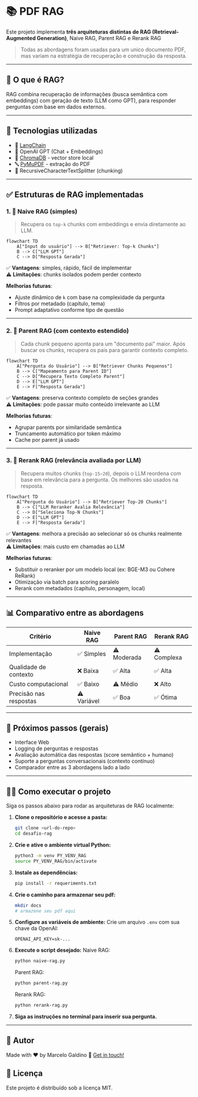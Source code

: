 # 📚 PDF RAG 

Este projeto implementa **três arquiteturas distintas de RAG (Retrieval-Augmented Generation)**, Naive RAG, Parent RAG e Rerank RAG

> Todas as abordagens foram usadas para um unico documento PDF, mas variam na estratégia de recuperação e construção da resposta.

---

## 🧠 O que é RAG?

RAG combina recuperação de informações (busca semântica com embeddings) com geração de texto (LLM como GPT), para responder perguntas com base em dados externos.

---

## 🔗 Tecnologias utilizadas

- 📘 [LangChain](https://www.langchain.com/)
- 🧠 OpenAI GPT (Chat + Embeddings)
- 💾 [ChromaDB](https://www.trychroma.com/) - vector store local
- 🔤 [PyMuPDF](https://pymupdf.readthedocs.io/en/latest/) - extração do PDF
- 🧱 RecursiveCharacterTextSplitter (chunking)

---

## ✅ Estruturas de RAG implementadas

### 1. 🧱 Naive RAG (simples)

> Recupera os `top-k` chunks com embeddings e envia diretamente ao LLM.

```mermaid
flowchart TD
    A["Input do usuário"] --> B["Retriever: Top-k Chunks"]
    B --> C["LLM GPT"]
    C --> D["Resposta Gerada"]
```

✅ **Vantagens**: simples, rápido, fácil de implementar  
⚠️ **Limitações**: chunks isolados podem perder contexto

**Melhorias futuras**:
- Ajuste dinâmico de `k` com base na complexidade da pergunta
- Filtros por metadado (capítulo, tema)
- Prompt adaptativo conforme tipo de questão

---

### 2. 🧩 Parent RAG (com contexto estendido)

> Cada chunk pequeno aponta para um "documento pai" maior. Após buscar os chunks, recupera os pais para garantir contexto completo.

```mermaid
flowchart TD
    A["Pergunta do Usuário"] --> B["Retriever Chunks Pequenos"]
    B --> C["Mapeamento para Parent ID"]
    C --> D["Recupera Texto Completo Parent"]
    D --> E["LLM GPT"]
    E --> F["Resposta Gerada"]
```

✅ **Vantagens**: preserva contexto completo de seções grandes  
⚠️ **Limitações**: pode passar muito conteúdo irrelevante ao LLM

**Melhorias futuras**:
- Agrupar parents por similaridade semântica
- Truncamento automático por token máximo
- Cache por parent já usado

---

### 3. 🧠 Rerank RAG (relevância avaliada por LLM)

> Recupera muitos chunks (`top-15~20`), depois o LLM reordena com base em relevância para a pergunta. Os melhores são usados na resposta.

```mermaid
flowchart TD
    A["Pergunta do Usuário"] --> B["Retriever Top-20 Chunks"]
    B --> C["LLM Reranker Avalia Relevância"]
    C --> D["Seleciona Top-N Chunks"]
    D --> E["LLM GPT"]
    E --> F["Resposta Gerada"]
```

✅ **Vantagens**: melhora a precisão ao selecionar só os chunks realmente relevantes  
⚠️ **Limitações**: mais custo em chamadas ao LLM

**Melhorias futuras**:
- Substituir o reranker por um modelo local (ex: BGE-M3 ou Cohere ReRank)
- Otimização via batch para scoring paralelo
- Rerank com metadados (capítulo, personagem, local)

---

## 📊 Comparativo entre as abordagens

| Critério             | Naive RAG | Parent RAG | Rerank RAG |
|----------------------|-----------|------------|------------|
| Implementação        | ✅ Simples | ⚠️ Moderada | ⚠️ Complexa |
| Qualidade de contexto| ❌ Baixa   | ✅ Alta     | ✅ Alta     |
| Custo computacional  | ✅ Baixo   | ⚠️ Médio    | ❌ Alto     |
| Precisão nas respostas | ⚠️ Variável | ✅ Boa   | ✅ Ótima    |

---

## 🚀 Próximos passos (gerais)

- Interface Web
- Logging de perguntas e respostas
- Avaliação automática das respostas (score semântico + humano)
- Suporte a perguntas conversacionais (contexto contínuo)
- Comparador entre as 3 abordagens lado a lado

---


## 🏃‍♂️ Como executar o projeto

Siga os passos abaixo para rodar as arquiteturas de RAG localmente:

1. **Clone o repositório e acesse a pasta:**
   ```zsh
   git clone <url-do-repo>
   cd desafio-rag
   ```

2. **Crie e ative o ambiente virtual Python:**
   ```zsh
   python3 -m venv PY_VENV_RAG
   source PY_VENV_RAG/bin/activate
   ```

3. **Instale as dependências:**
   ```zsh
   pip install -r requeriments.txt
   ```

4. **Crie o caminho para armazenar seu pdf:**
   ```zsh
   mkdir docs
   # armazene seu pdf aqui
   ```

5. **Configure as variáveis de ambiente:**
    Crie um arquivo `.env` com sua chave da OpenAI:
     ```env
     OPENAI_API_KEY=sk-...
     ```

6. **Execute o script desejado:**
   Naive RAG:
     ```zsh
     python naive-rag.py
     ```
   Parent RAG:
     ```zsh
     python parent-rag.py
     ```
   Rerank RAG:
     ```zsh
     python rerank-rag.py
     ```

7. **Siga as instruções no terminal para inserir sua pergunta.**

---

## 👤 Autor

Made with ♥ by Marcelo Galdino :wave: [Get in touch!](https://www.linkedin.com/in/marcelogaldino/)


## 📝 Licença

Este projeto é distribuído sob a licença MIT.